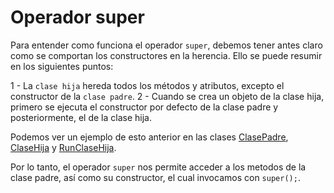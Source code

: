# Operador **super**

Para entender como funciona el operador `super`, debemos tener antes claro como se comportan los constructores en la herencia. Ello se puede resumir en los siguientes puntos:

 1 - La `clase hija` hereda todos los métodos y atributos, excepto el constructor de la `clase padre`.
 2 - Cuando se crea un objeto de la clase hija, primero se ejecuta el constructor por defecto de la clase padre y posteriormente, el de la clase hija.

Podemos ver un ejemplo de esto anterior en las clases [ClasePadre](ClasePadre.java), [ClaseHija](ClaseHija.java) y [RunClaseHija](RunClaseHija.java).

Por lo tanto, el operador `super` nos permite acceder a los metodos de la clase padre, así como su constructor, el cual invocamos con `super();`.
